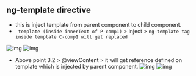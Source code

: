 ## ng-template directive
- this is inject template from parent component to child component.
- ` template (inside innerText of P-comp1)` > inject > `ng-template tag inside template C-comp1 will get replaced`


![img](https://github.com/lekhrajdinkar/NG6/blob/master/notes/assets/basic/comp/14.jpg)
![img](https://github.com/lekhrajdinkar/NG6/blob/master/notes/assets/basic/comp/15.jpg)

- Above point 3.2 > @viewContent > it will get reference defined on template which is injected by parent component.
![img](https://github.com/lekhrajdinkar/NG6/blob/master/notes/assets/basic/comp/16.jpg)
![img](https://github.com/lekhrajdinkar/NG6/blob/master/notes/assets/basic/comp/17.jpg)
